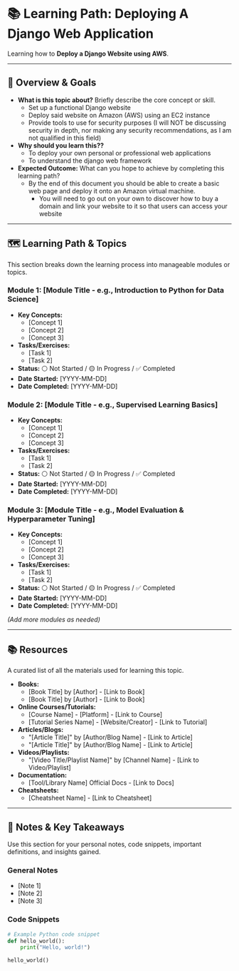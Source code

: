# 📚 Learning Path: Deploying A Django Web Application

Learning how to **Deploy a Django Website using AWS**.

---

## 🎯 Overview & Goals

* **What is this topic about?** Briefly describe the core concept or skill.
    * Set up a functional Django website
    * Deploy said website on Amazon (AWS) using an EC2 instance
    * Provide tools to use for security purposes (I will NOT be discussing security in depth, nor making any security recommendations, as I am not qualified in this field)
* **Why should you learn this??**
    * To deploy your own personal or professional web applications
    * To understand the django web framework
* **Expected Outcome:** What can you hope to achieve by completing this learning path?
    * By the end of this document you should be able to create a basic web page and deploy it onto an Amazon virtual machine.
      * You will need to go out on your own to discover how to buy a domain and link your website to it so that users can access your website  

---

## 🗺️ Learning Path & Topics

This section breaks down the learning process into manageable modules or topics.

### Module 1: [Module Title - e.g., Introduction to Python for Data Science]

* **Key Concepts:**
    * [Concept 1]
    * [Concept 2]
    * [Concept 3]
* **Tasks/Exercises:**
    * [Task 1]
    * [Task 2]
* **Status:** ⚪ Not Started / 🟡 In Progress / ✅ Completed
* **Date Started:** [YYYY-MM-DD]
* **Date Completed:** [YYYY-MM-DD]

### Module 2: [Module Title - e.g., Supervised Learning Basics]

* **Key Concepts:**
    * [Concept 1]
    * [Concept 2]
    * [Concept 3]
* **Tasks/Exercises:**
    * [Task 1]
    * [Task 2]
* **Status:** ⚪ Not Started / 🟡 In Progress / ✅ Completed
* **Date Started:** [YYYY-MM-DD]
* **Date Completed:** [YYYY-MM-DD]

### Module 3: [Module Title - e.g., Model Evaluation & Hyperparameter Tuning]

* **Key Concepts:**
    * [Concept 1]
    * [Concept 2]
    * [Concept 3]
* **Tasks/Exercises:**
    * [Task 1]
    * [Task 2]
* **Status:** ⚪ Not Started / 🟡 In Progress / ✅ Completed
* **Date Started:** [YYYY-MM-DD]
* **Date Completed:** [YYYY-MM-DD]

*(Add more modules as needed)*

---

## 📚 Resources

A curated list of all the materials used for learning this topic.

* **Books:**
    * [Book Title] by [Author] - [Link to Book]
    * [Book Title] by [Author] - [Link to Book]
* **Online Courses/Tutorials:**
    * [Course Name] - [Platform] - [Link to Course]
    * [Tutorial Series Name] - [Website/Creator] - [Link to Tutorial]
* **Articles/Blogs:**
    * "[Article Title]" by [Author/Blog Name] - [Link to Article]
    * "[Article Title]" by [Author/Blog Name] - [Link to Article]
* **Videos/Playlists:**
    * "[Video Title/Playlist Name]" by [Channel Name] - [Link to Video/Playlist]
* **Documentation:**
    * [Tool/Library Name] Official Docs - [Link to Docs]
* **Cheatsheets:**
    * [Cheatsheet Name] - [Link to Cheatsheet]

---

## 📝 Notes & Key Takeaways

Use this section for your personal notes, code snippets, important definitions, and insights gained.

### General Notes

* [Note 1]
* [Note 2]
* [Note 3]

### Code Snippets

```python
# Example Python code snippet
def hello_world():
    print("Hello, world!")

hello_world()
